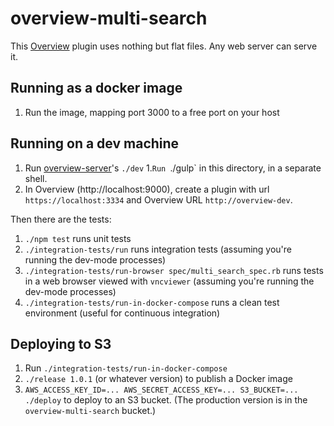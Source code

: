overview-multi-search
=====================

This [Overview](https://github.com/overview/overview-server) plugin uses
nothing but flat files. Any web server can serve it.

Running as a docker image
-------------------------

1. Run the image, mapping port 3000 to a free port on your host

Running on a dev machine
------------------------

1. Run [overview-server](https://github.com/overview/overview-server)'s `./dev`
1.`Run `./gulp` in this directory, in a separate shell.
1. In Overview (http://localhost:9000), create a plugin with url `https://localhost:3334` and Overview URL `http://overview-dev`.

Then there are the tests:

1. `./npm test` runs unit tests
1. `./integration-tests/run` runs integration tests (assuming you're running the dev-mode processes)
1. `./integration-tests/run-browser spec/multi_search_spec.rb` runs tests in a web browser viewed with `vncviewer` (assuming you're running the dev-mode processes)
1. `./integration-tests/run-in-docker-compose` runs a clean test environment (useful for continuous integration)

Deploying to S3
---------------

1. Run `./integration-tests/run-in-docker-compose`
1. `./release 1.0.1` (or whatever version) to publish a Docker image
1. `AWS_ACCESS_KEY_ID=... AWS_SECRET_ACCESS_KEY=... S3_BUCKET=... ./deploy` to deploy to an S3 bucket. (The production version is in the `overview-multi-search` bucket.)
